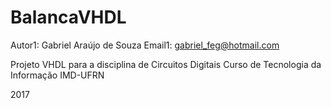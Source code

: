 # BalancaVHDL

Autor1: Gabriel Araújo de Souza
Email1: gabriel_feg@hotmail.com

Projeto VHDL para a disciplina de Circuitos Digitais
Curso de Tecnologia da Informação
IMD-UFRN 

2017

